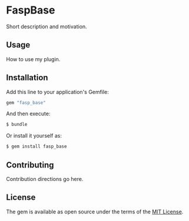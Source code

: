 # FaspBase
Short description and motivation.

## Usage
How to use my plugin.

## Installation
Add this line to your application's Gemfile:

```ruby
gem "fasp_base"
```

And then execute:
```bash
$ bundle
```

Or install it yourself as:
```bash
$ gem install fasp_base
```

## Contributing
Contribution directions go here.

## License
The gem is available as open source under the terms of the [MIT License](https://opensource.org/licenses/MIT).
